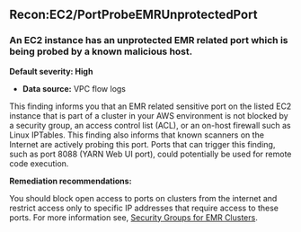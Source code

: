 Recon:EC2/PortProbeEMRUnprotectedPort
-------------------------------------

### An EC2 instance has an unprotected EMR related port which is being probed by a known malicious host.

**Default severity: High**

* **Data source:** VPC flow logs

This finding informs you that an EMR related sensitive port on the listed EC2 instance that is part of a cluster in your AWS environment is not blocked by a security group, an access control list (ACL), or an on-host firewall such as Linux IPTables. This finding also informs that known scanners on the Internet are actively probing this port. Ports that can trigger this finding, such as port 8088 (YARN Web UI port), could potentially be used for remote code execution.

**Remediation recommendations:**

You should block open access to ports on clusters from the internet and restrict access only to specific IP addresses that require access to these ports. For more information see, [Security Groups for EMR Clusters](https://docs.aws.amazon.com/emr/latest/ManagementGuide/emr-security-groups.html).